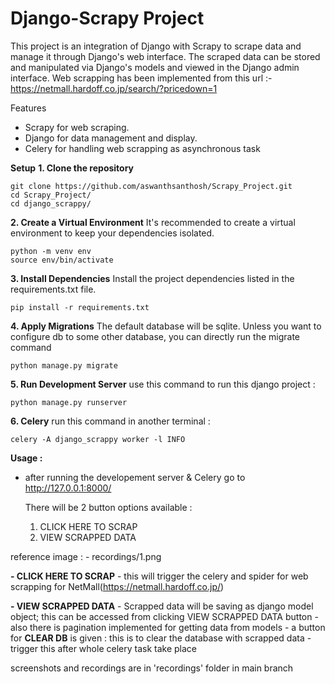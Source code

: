 # Django-Scrapy Project

This project is an integration of Django with Scrapy to scrape data and manage it through Django's web interface. The scraped data can be stored and manipulated via Django's models and viewed in the Django admin interface. Web scrapping has been implemented from this url :- https://netmall.hardoff.co.jp/search/?pricedown=1

Features
- Scrapy for web scraping.
- Django for data management and display.
- Celery for handling web scrapping as asynchronous task

__Setup__
__1. Clone the repository__
   ```
   git clone https://github.com/aswanthsanthosh/Scrapy_Project.git
   cd Scrapy_Project/
   cd django_scrappy/
   ```
__2. Create a Virtual Environment__
   It's recommended to create a virtual environment to keep your dependencies isolated.
   ```
   python -m venv env
   source env/bin/activate
   ```
__3. Install Dependencies__
   Install the project dependencies listed in the requirements.txt file.
   ```
   pip install -r requirements.txt
   ```
__4. Apply Migrations__
   The default database will be sqlite. Unless you want to configure db to some other database, you can directly run the migrate command
   ```
   python manage.py migrate
   ```
__5. Run Development Server__
   use this command to run this django project :
   ```
   python manage.py runserver
   ```
__6. Celery__
   run this command in another terminal :
   ```
   celery -A django_scrappy worker -l INFO
   ```
__Usage :__
- after running the developement server & Celery go to http://127.0.0.1:8000/

  There will be 2 button options available :
  1. CLICK HERE TO SCRAP
  2. VIEW SCRAPPED DATA

reference image : - recordings/1.png
 
__- CLICK HERE TO SCRAP__
     - this will trigger the celery and spider for web scrapping for NetMall(https://netmall.hardoff.co.jp/)
     

__- VIEW SCRAPPED DATA__
     - Scrapped data will be saving as django model object; this can be accessed from clicking VIEW SCRAPPED DATA button
     - also there is pagination implemented for getting data from models
     - a button for __CLEAR DB__ is given : this is to clear the database with scrapped data - trigger this after whole celery task take place

screenshots and recordings are in 'recordings' folder in main branch
   
